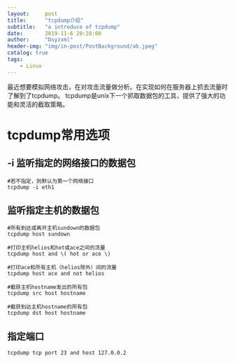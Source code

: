```yaml
---
layout:     post
title:      "tcpdump介绍"
subtitle:   "a introduce of tcpdump"
date:       2019-11-6 20:28:00
author:     "Dsyzxml"
header-img: "img/in-post/PostBackground/ab.jpeg"
catalog: true
tags:
    - Linux
---
```


最近想要模拟网络攻击，在对攻击流量做分析。在实现如何在服务器上抓去流量时了解到了tcpdump。
tcpdump是unix下一个抓取数据包的工具，提供了强大的功能和灵活的截取策略。

# tcpdump常用选项

## -i 监听指定的网络接口的数据包

```
#若不指定，则默认为第一个网络接口
tcpdump -i eth1
```

## 监听指定主机的数据包

```
#所有到达或离开主机sundown的数据包
tcpdump host sundown

#打印主机helios和hot或ace之间的流量
tcpdump host and \( hot or ace \)

#打印ace和所有主机（helios除外）间的流量
tcpdump host ace and not helios

#截获主机hostname发出的所有包
tcpdump src host hostname

#截获到达主机hostname的所有包
tcpdump dst host hostname
```

## 指定端口

```
tcpdump tcp port 23 and host 127.0.0.2
```

